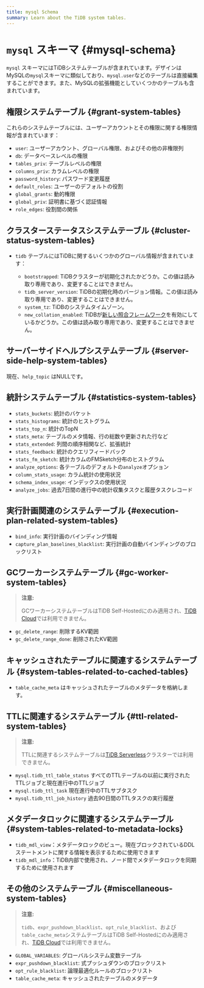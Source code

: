 ```yaml
---
title: mysql Schema
summary: Learn about the TiDB system tables.
---
```


# `mysql` スキーマ {#mysql-schema}

`mysql` スキーマにはTiDBシステムテーブルが含まれています。デザインはMySQLの`mysql`スキーマに類似しており、`mysql.user`などのテーブルは直接編集することができます。また、MySQLの拡張機能としていくつかのテーブルも含まれています。

## 権限システムテーブル {#grant-system-tables}

これらのシステムテーブルには、ユーザーアカウントとその権限に関する権限情報が含まれています：

-   `user`: ユーザーアカウント、グローバル権限、およびその他の非権限列
-   `db`: データベースレベルの権限
-   `tables_priv`: テーブルレベルの権限
-   `columns_priv`: カラムレベルの権限
-   `password_history`: パスワード変更履歴
-   `default_roles`: ユーザーのデフォルトの役割
-   `global_grants`: 動的権限
-   `global_priv`: 証明書に基づく認証情報
-   `role_edges`: 役割間の関係

## クラスターステータスシステムテーブル {#cluster-status-system-tables}

-   `tidb` テーブルにはTiDBに関するいくつかのグローバル情報が含まれています：

    -   `bootstrapped`: TiDBクラスターが初期化されたかどうか。この値は読み取り専用であり、変更することはできません。
    -   `tidb_server_version`: TiDBの初期化時のバージョン情報。この値は読み取り専用であり、変更することはできません。
    -   `system_tz`: TiDBのシステムタイムゾーン。
    -   `new_collation_enabled`: TiDBが[新しい照合フレームワーク](/character-set-and-collation.md#new-framework-for-collations)を有効にしているかどうか。この値は読み取り専用であり、変更することはできません。

## サーバーサイドヘルプシステムテーブル {#server-side-help-system-tables}

現在、`help_topic` はNULLです。

## 統計システムテーブル {#statistics-system-tables}

-   `stats_buckets`: 統計のバケット
-   `stats_histograms`: 統計のヒストグラム
-   `stats_top_n`: 統計のTopN
-   `stats_meta`: テーブルのメタ情報、行の総数や更新された行など
-   `stats_extended`: 列間の順序相関など、拡張統計
-   `stats_feedback`: 統計のクエリフィードバック
-   `stats_fm_sketch`: 統計カラムのFMSketch分布のヒストグラム
-   `analyze_options`: 各テーブルのデフォルトの`analyze`オプション
-   `column_stats_usage`: カラム統計の使用状況
-   `schema_index_usage`: インデックスの使用状況
-   `analyze_jobs`: 過去7日間の進行中の統計収集タスクと履歴タスクレコード

## 実行計画関連のシステムテーブル {#execution-plan-related-system-tables}

-   `bind_info`: 実行計画のバインディング情報
-   `capture_plan_baselines_blacklist`: 実行計画の自動バインディングのブロックリスト

## GCワーカーシステムテーブル {#gc-worker-system-tables}

> **注意:**
>
> GCワーカーシステムテーブルはTiDB Self-Hostedにのみ適用され、[TiDB Cloud](https://docs.pingcap.com/tidbcloud/)では利用できません。

-   `gc_delete_range`: 削除するKV範囲
-   `gc_delete_range_done`: 削除されたKV範囲

## キャッシュされたテーブルに関連するシステムテーブル {#system-tables-related-to-cached-tables}

-   `table_cache_meta` はキャッシュされたテーブルのメタデータを格納します。

## TTLに関連するシステムテーブル {#ttl-related-system-tables}

> **注意:**
>
> TTLに関連するシステムテーブルは[TiDB Serverless](https://docs.pingcap.com/tidbcloud/select-cluster-tier#tidb-serverless)クラスターでは利用できません。

-   `mysql.tidb_ttl_table_status` すべてのTTLテーブルの以前に実行されたTTLジョブと現在進行中のTTLジョブ
-   `mysql.tidb_ttl_task` 現在進行中のTTLサブタスク
-   `mysql.tidb_ttl_job_history` 過去90日間のTTLタスクの実行履歴

## メタデータロックに関連するシステムテーブル {#system-tables-related-to-metadata-locks}

-   `tidb_mdl_view`：メタデータロックのビュー。現在ブロックされているDDLステートメントに関する情報を表示するために使用できます
-   `tidb_mdl_info`：TiDB内部で使用され、ノード間でメタデータロックを同期するために使用されます

## その他のシステムテーブル {#miscellaneous-system-tables}

> **注意:**
>
> `tidb`、`expr_pushdown_blacklist`、`opt_rule_blacklist`、および`table_cache_meta`システムテーブルはTiDB Self-Hostedにのみ適用され、[TiDB Cloud](https://docs.pingcap.com/tidbcloud/)では利用できません。

-   `GLOBAL_VARIABLES`: グローバルシステム変数テーブル
-   `expr_pushdown_blacklist`: 式プッシュダウンのブロックリスト
-   `opt_rule_blacklist`: 論理最適化ルールのブロックリスト
-   `table_cache_meta`: キャッシュされたテーブルのメタデータ

